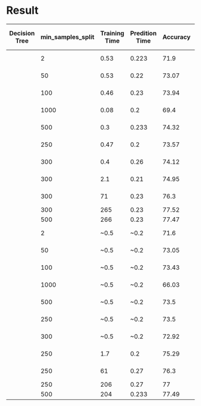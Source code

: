 Result
==============

| Decision Tree | min_samples_split  | Training Time | Predition Time | Accuracy | Training Data Size | Criterion |
|---------------|--------------------|---------------|----------------|----------|--------------------|-----------|
|               | 2                  | 0.53          | 0.223          | 71.9     | 90 by 100          | gini      |
|               | 50                 | 0.53          | 0.22           | 73.07    | 90 by 100          | gini      |
|               | 100                | 0.46          | 0.23           | 73.94    | 90 by 100          | gini      |
|               | 1000               | 0.08          | 0.2            | 69.4     | 90 by 100          | gini      |
|               | 500                | 0.3           | 0.233          | 74.32    | 90 by 100          | gini      |
|               | 250                | 0.47          | 0.2            | 73.57    | 90 by 100          | gini      |
|               | 300                | 0.4           | 0.26           | 74.12    | 90 by 100          | gini      |
|               | 300                | 2.1           | 0.21           | 74.95    | 90 by 50           | gini      |
|               | 300                | 71            | 0.23           | 76.3     | 90 by 10           | gini      |
|               | 300                | 265           | 0.23           | 77.52    | 90 by 5            | gini      |
|               | 500                | 266           | 0.23           | 77.47    | 90 by 5            | gini      |
|               | 2                  | ~0.5          | ~0.2           | 71.6     | 90 by 100          | entropy   |
|               | 50                 | ~0.5          | ~0.2           | 73.05    | 90 by 100          | entropy   |
|               | 100                | ~0.5          | ~0.2           | 73.43    | 90 by 100          | entropy   |
|               | 1000               | ~0.5          | ~0.2           | 66.03    | 90 by 100          | entropy   |
|               | 500                | ~0.5          | ~0.2           | 73.5     | 90 by 100          | entropy   |
|               | 250                | ~0.5          | ~0.2           | 73.5     | 90 by 100          | entropy   |
|               | 300                | ~0.5          | ~0.2           | 72.92    | 90 by 100          | entropy   |
|               | 250                | 1.7           | 0.2            | 75.29    | 90 by 50           | entropy   |
|               | 250                | 61            | 0.27           | 76.3     | 90 by 10           | entropy   |
|               | 250                | 206           | 0.27           | 77       | 90 by 5            | entropy   |
|               | 500                | 204           | 0.233          | 77.49    | 90 by 5            | entropy   |